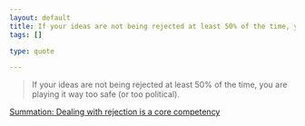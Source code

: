 ```yaml
--- 
layout: default
title: If your ideas are not being rejected at least 50% of the time, you are playing it way...
tags: []

type: quote

---
```

> If your ideas are not being rejected at least 50% of the time, you are playing it way too safe (or too political).

<a href="http://blog.summation.net/2011/02/dealing-with-rejection-is-a-core-competency.html">Summation: Dealing with rejection is a core competency</a>
